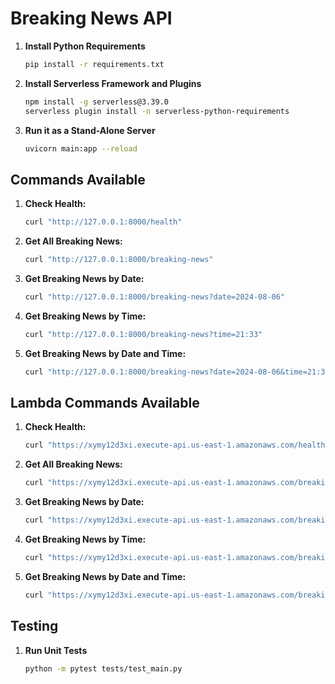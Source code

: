 # Breaking News API

1. **Install Python Requirements**

    ```bash
    pip install -r requirements.txt
    ```

2. **Install Serverless Framework and Plugins**

    ```bash
    npm install -g serverless@3.39.0
    serverless plugin install -n serverless-python-requirements
    ```

3. **Run it as a Stand-Alone Server**

    ```bash
    uvicorn main:app --reload
    ```

## Commands Available

1. **Check Health:**

    ```bash
    curl "http://127.0.0.1:8000/health"
    ```

2. **Get All Breaking News:**

    ```bash
    curl "http://127.0.0.1:8000/breaking-news"
    ```

3. **Get Breaking News by Date:**

    ```bash
    curl "http://127.0.0.1:8000/breaking-news?date=2024-08-06"
    ```

4. **Get Breaking News by Time:**

    ```bash
    curl "http://127.0.0.1:8000/breaking-news?time=21:33"
    ```

5. **Get Breaking News by Date and Time:**

    ```bash
    curl "http://127.0.0.1:8000/breaking-news?date=2024-08-06&time=21:33"
    ```


## Lambda Commands Available

1. **Check Health:**

    ```bash
    curl "https://xymy12d3xi.execute-api.us-east-1.amazonaws.com/health"
    ```

2. **Get All Breaking News:**

    ```bash
    curl "https://xymy12d3xi.execute-api.us-east-1.amazonaws.com/breaking-news"
    ```

3. **Get Breaking News by Date:**

    ```bash
    curl "https://xymy12d3xi.execute-api.us-east-1.amazonaws.com/breaking-news?date=2024-08-06"
    ```

4. **Get Breaking News by Time:**

    ```bash
    curl "https://xymy12d3xi.execute-api.us-east-1.amazonaws.com/breaking-news?time=21:33"
    ```

5. **Get Breaking News by Date and Time:**

    ```bash
    curl "https://xymy12d3xi.execute-api.us-east-1.amazonaws.com/breaking-news?date=2024-08-06&time=21:33"
    ```




## Testing

1. **Run Unit Tests**

    ```bash
    python -m pytest tests/test_main.py
    ```
